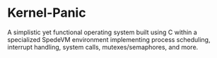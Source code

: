 # Kernel-Panic
 A simplistic yet functional operating system built using C within a specialized SpedeVM environment implementing process scheduling, interrupt handling, system calls, mutexes/semaphores, and more.
